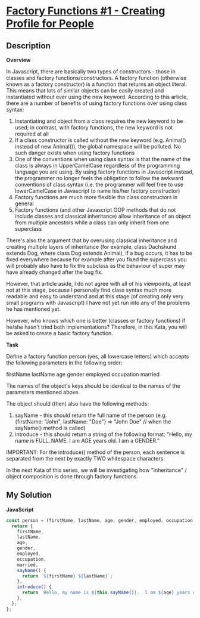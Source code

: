 # [Factory Functions #1 - Creating Profile for People](https://www.codewars.com/kata/56fd46bcc5957c83ea001023)

## Description

**Overview**

In Javascript, there are basically two types of constructors - those in classes and factory functions/constructors. A factory function (otherwise known as a factory constructor) is a function that returns an object literal. This means that lots of similar objects can be easily created and instantiated without ever using the new keyword. According to this article, there are a number of benefits of using factory functions over using class syntax:

1. Instantiating and object from a class requires the new keyword to be used; in contrast, with factory functions, the new keyword is not required at all
2. If a class constructor is called without the new keyword (e.g. Animal() instead of new Animal()), the global namespace will be polluted. No such danger exists when using factory functions
3. One of the conventions when using class syntax is that the name of the class is always in UpperCamelCase regardless of the programming language you are using. By using factory functions in Javascript instead, the programmer no longer feels the obligation to follow the awkward conventions of class syntax (i.e. the programmer will feel free to use lowerCamelCase in Javascript to name his/her factory constructor)
4. Factory functions are much more flexible tha class constructors in general
5. Factory functions (and other Javascript OOP methods that do not include classes and classical inheritance) allow inheritance of an object from multiple ancestors while a class can only inherit from one superclass

There's also the argument that by overusing classical inheritance and creating multiple layers of inheritance (for example, class Dachshund extends Dog, where class Dog extends Animal), if a bug occurs, it has to be fixed everywhere because for example after you fixed the superclass you will probably also have to fix the subclass as the behaviour of super may have already changed after the bug fix.

However, that article aside, I do not agree with all of his viewpoints, at least not at this stage, because I personally find class syntax much more readable and easy to understand and at this stage (of creating only very small programs with Javascript) I have not yet run into any of the problems he has mentioned yet.

However, who knows which one is better (classes or factory functions) if he/she hasn't tried both implementations? Therefore, in this Kata, you will be asked to create a basic factory function.

**Task**

Define a factory function person (yes, all lowercase letters) which accepts the following parameters in the following order:

firstName
lastName
age
gender
employed
occupation
married

The names of the object's keys should be identical to the names of the parameters mentioned above.

The object should (then) also have the following methods:

1. sayName - this should return the full name of the person (e.g. {firstName: "John", lastName: "Doe"} => "John Doe" // when the sayName() method is called)
2. introduce - this should return a string of the following format: "Hello, my name is FULL_NAME. I am AGE years old. I am a GENDER."

IMPORTANT: For the introduce() method of the person, each sentence is separated from the next by exactly TWO whitespace characters.

In the next Kata of this series, we will be investigating how "inheritance" / object composition is done through factory functions.

## My Solution

**JavaScript**

```js
const person = (firstName, lastName, age, gender, employed, occupation, married) => {
  return {
    firstName,
    lastName,
    age,
    gender,
    employed,
    occupation,
    married,
    sayName() {
      return `${firstName} ${lastName}`;
    },
    introduce() {
      return `Hello, my name is ${this.sayName()}.  I am ${age} years old.  I am a ${gender}.`;
    },
  };
};
```
